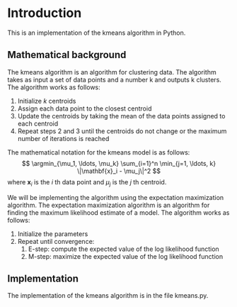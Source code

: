 # Introduction
This is an implementation of the kmeans algorithm in Python. 

## Mathematical background
The kmeans algorithm is an algorithm for clustering data. The algorithm takes as input a set of data points and a number k and outputs k clusters. The algorithm works as follows:
1. Initialize _k_ centroids
2. Assign each data point to the closest centroid
3. Update the centroids by taking the mean of the data points assigned to each centroid
4. Repeat steps 2 and 3 until the centroids do not change or the maximum number of iterations is reached

The mathematical notation for the kmeans model is as follows:
$$
\argmin_{\mu_1, \ldots, \mu_k} \sum_{i=1}^n \min_{j=1, \ldots, k} \|\mathbf{x}_i - \mu_j\|^2
$$
where $\mathbf{x}_i$ is the $i$ th data point and $\mu_j$ is the $j$ th centroid.

We will be implementing the algorithm using the expectation maximization algorithm. The expectation maximization algorithm is an algorithm for finding the maximum likelihood estimate of a model. The algorithm works as follows:
1. Initialize the parameters
2. Repeat until convergence:
    1. E-step: compute the expected value of the log likelihood function
    2. M-step: maximize the expected value of the log likelihood function


## Implementation
The implementation of the kmeans algorithm is in the file kmeans.py.
